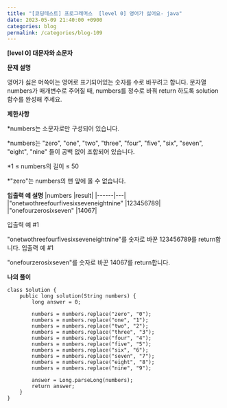 ```yaml
---
title: "[코딩테스트] 프로그래머스  [level 0] 영어가 싫어요- java"
date: 2023-05-09 21:40:00 +0900
categories: blog
permalink: /categories/blog-109
---
```



**[level 0] 대문자와 소문자**



**문제 설명**

영어가 싫은 머쓱이는 영어로 표기되어있는 숫자를 수로 바꾸려고 합니다. 문자열 numbers가 매개변수로 주어질 때, numbers를 정수로 바꿔 return 하도록 solution 함수를 완성해 주세요.






**제한사항**

*numbers는 소문자로만 구성되어 있습니다.

*numbers는 "zero", "one", "two", "three", "four", "five", "six", "seven", "eight", "nine" 들이 공백 없이 조합되어 있습니다.

*1 ≤ numbers의 길이 ≤ 50

*"zero"는 numbers의 맨 앞에 올 수 없습니다.




**입출력 예 설명**
|numbers	|result|
|------|---|
|"onetwothreefourfivesixseveneightnine"	|123456789|
|"onefourzerosixseven"	|14067|


입출력 예 #1

"onetwothreefourfivesixseveneightnine"를 숫자로 바꾼 123456789를 return합니다.
입출력 예 #1

"onefourzerosixseven"를 숫자로 바꾼 14067를 return합니다.


**나의 풀이**

```
class Solution {
    public long solution(String numbers) {
        long answer = 0;
        
        numbers = numbers.replace("zero", "0");
        numbers = numbers.replace("one", "1");
        numbers = numbers.replace("two", "2");
        numbers = numbers.replace("three", "3");
        numbers = numbers.replace("four", "4");
        numbers = numbers.replace("five", "5");
        numbers = numbers.replace("six", "6");
        numbers = numbers.replace("seven", "7");
        numbers = numbers.replace("eight", "8");
        numbers = numbers.replace("nine", "9");
        
        answer = Long.parseLong(numbers);
        return answer;
    }
}

```


